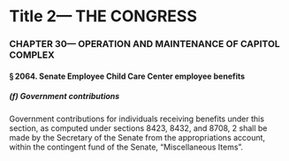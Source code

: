 
# Title 2— THE CONGRESS
### CHAPTER 30— OPERATION AND MAINTENANCE OF CAPITOL COMPLEX
#### § 2064. Senate Employee Child Care Center employee benefits
##### (f) Government contributions

Government contributions for individuals receiving benefits under this section, as computed under sections 8423, 8432, and 8708, 2 shall be made by the Secretary of the Senate from the appropriations account, within the contingent fund of the Senate, “Miscellaneous Items”.
